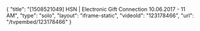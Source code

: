 {
    "title": "[1508521049] HSN | Electronic Gift Connection 10.06.2017 - 11 AM",
    "type": "solo",
    "layout": "iframe-static",
    "videoId": "123178466",
    "url": "\/tvpembed\/123178466"
}